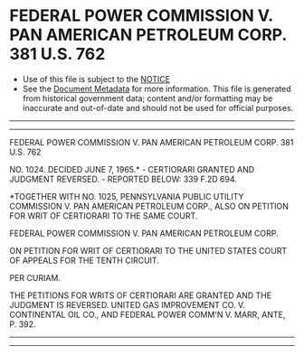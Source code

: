 ---
---

# FEDERAL POWER COMMISSION V. PAN AMERICAN PETROLEUM CORP. 381 U.S. 762

* Use of this file is subject to the [NOTICE](https://github.com/publicdocs/notice/blob/master/NOTICE)
* See the [Document Metadata](../../../) for more information.
  This file is generated from historical government data; content and/or formatting may be inaccurate and out-of-date and should not be used for official purposes.

----------
----------

FEDERAL POWER COMMISSION V. PAN AMERICAN PETROLEUM CORP. 381 U.S. 762

NO. 1024.  DECIDED JUNE 7, 1965.\* - CERTIORARI GRANTED AND JUDGMENT REVERSED.  - REPORTED BELOW:  339 F.2D 694.

\*TOGETHER WITH NO. 1025, PENNSYLVANIA PUBLIC UTILITY COMMISSION V. PAN AMERICAN PETROLEUM CORP., ALSO ON PETITION FOR WRIT OF CERTIORARI TO THE SAME COURT.

FEDERAL POWER COMMISSION V. PAN AMERICAN PETROLEUM CORP.

ON PETITION FOR WRIT OF CERTIORARI TO THE UNITED STATES COURT OF APPEALS FOR THE TENTH CIRCUIT.

PER CURIAM.

THE PETITIONS FOR WRITS OF CERTIORARI ARE GRANTED AND THE JUDGMENT IS REVERSED.  UNITED GAS IMPROVEMENT CO. V. CONTINENTAL OIL CO., AND FEDERAL POWER COMM'N V. MARR, ANTE, P. 392.


----------
----------

